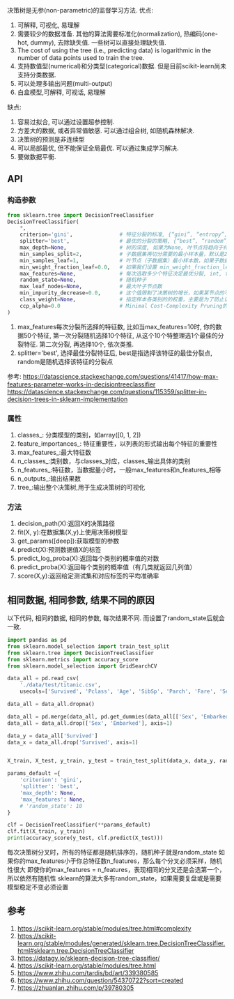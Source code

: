 
决策树是无参(non-parametric)的监督学习方法.
优点:
1. 可解释, 可视化, 易理解
2. 需要较少的数据准备. 其他的算法需要标准化(normalization), 热编码(one-hot, dummy), 去除缺失值. 一些树可以直接处理缺失值.
3. The cost of using the tree (i.e., predicting data) is logarithmic in the number of data points used to train the tree.
4. 支持数值型(numerical)和分类型(categorical)数据. 但是目前scikit-learn尚未支持分类数据.
5. 可以处理多输出问题(multi-output)
6. 白盒模型,可解释, 可视话, 易理解


缺点:
1. 容易过拟合, 可以通过设置超参控制.
2. 方差大的数据, 或者异常值敏感. 可以通过组合树, 如随机森林解决.
3. 决策树的预测是非连续型
4. 可以局部最优, 但不能保证全局最优. 可以通过集成学习解决.
5. 要做数据平衡.


## API

### 构造参数

```python
from sklearn.tree import DecisionTreeClassifier
DecisionTreeClassifier(
    *, 
    criterion='gini',               # 特征分裂的标准, {“gini”, “entropy”, “log_loss”}
    splitter='best',                # 最优的分裂的策略, {“best”, “random”}, best表示在所有特征上递归，适用于数据集较小的时候，random表示随机选择一部分特征进行递归，适用于数据集较大的时候
    max_depth=None,                 # 树的深度, 如果为None, 叶节点将趋向于纯净(只有单一变量). 该参量受min_samples_split参数影响
    min_samples_split=2,            # 子数据集再切分需要的最小样本量，默认是2，如果子数据样本量小于2时，则不再进行下一步切分。如果数据量较小，使用默认值就可，如果数据量较大，为降低计算量，应该把这个值增大，即限制子数据集的切分次数。
    min_samples_leaf=1,             # 叶节点（子数据集）最小样本数，如果子数据集中的样本数小于这个值，那么该叶节点和其兄弟节点都会被剪枝（去掉）
    min_weight_fraction_leaf=0.0,   # 如果我们设置 min_weight_fraction_leaf 为0.1，这意味着每个叶节点在所有输入样本中的权重总和至少要达到10%
    max_features=None,              # 每次选取多少个特征决定最优分裂, int, float, auto(所有点特征数量的开方), sqrt(和auto相同), log2(所有特征数的对数), None(所有特征数)
    random_state=None,              # 随机种子
    max_leaf_nodes=None,            # 最大叶子节点数
    min_impurity_decrease=0.0,      # 这个值限制了决策树的增长，如果某节点的不纯度(基尼系数，信息增益，均方差，绝对差)小于这个阈值则该节点不再生成子节点。即为叶子节点 。
    class_weight=None,              # 指定样本各类别的的权重，主要是为了防止训练集某些类别的样本过多导致训练的决策树过于偏向这些类别。这里可以自己指定各个样本的权重，如果使用“balanced”，则算法会自己计算权重，样本量少的类别所对应的样本权重会高。
    ccp_alpha=0.0                   # Minimal Cost-Complexity Pruning的参数
)
```



1. max_features每次分裂所选择的特征数, 比如当max_features=10时, 你的数据50个特征, 第一次分裂随机选择10个特征, 从这个10个特整理选1个最佳的分裂特征. 第二次分裂, 再选择10个, 依次类推.
2. splitter='best', 选择最佳分裂特征后, best是指选择该特征的最佳分裂点, random是随机选择该特征的分裂点


参考:
https://datascience.stackexchange.com/questions/41417/how-max-features-parameter-works-in-decisiontreeclassifier
https://datascience.stackexchange.com/questions/115359/splitter-in-decision-trees-in-sklearn-implementation


### 属性
1. classes_: 分类模型的类别，如array([0, 1, 2])
2. feature_importances_: 特征重要性，以列表的形式输出每个特征的重要性
3. max_features_:最大特征数
4. n_classes_:类别数，与classes_对应，classes_输出具体的类别
5. n_features_:特征数，当数据量小时，一般max_features和n_features_相等
6. n_outputs_:输出结果数
7. tree_:输出整个决策树,用于生成决策树的可视化


### 方法

1. decision_path(X):返回X的决策路径
1. fit(X, y):在数据集(X,y)上使用决策树模型
1. get_params([deep]):获取模型的参数
1. predict(X):预测数据值X的标签
1. predict_log_proba(X):返回每个类别的概率值的对数
1. predict_proba(X):返回每个类别的概率值（有几类就返回几列值）
1. score(X,y):返回给定测试集和对应标签的平均准确率

## 相同数据, 相同参数, 结果不同的原因

以下代码, 相同的数据, 相同的参数, 每次结果不同. 而设置了random_state后就会一致.
```python
import pandas as pd
from sklearn.model_selection import train_test_split
from sklearn.tree import DecisionTreeClassifier
from sklearn.metrics import accuracy_score
from sklearn.model_selection import GridSearchCV

data_all = pd.read_csv(
    './data/test/titanic.csv', 
    usecols=['Survived', 'Pclass', 'Age', 'SibSp', 'Parch', 'Fare', 'Sex', 'Embarked'])

data_all = data_all.dropna()

data_all = pd.merge(data_all, pd.get_dummies(data_all[['Sex', 'Embarked']]), how="inner", left_index=True, right_index=True)
data_all = data_all.drop(['Sex', 'Embarked'], axis=1)

data_y = data_all['Survived']
data_x = data_all.drop('Survived', axis=1)


X_train, X_test, y_train, y_test = train_test_split(data_x, data_y, random_state = 100)

params_default ={
    'criterion': 'gini',
    'splitter': 'best',
    'max_depth': None,
    'max_features': None,
    # 'random_state': 10
}

clf = DecisionTreeClassifier(**params_default)
clf.fit(X_train, y_train)
print(accuracy_score(y_test, clf.predict(X_test)))

```

每次决策树分叉时，所有的特征都是随机排序的，随机种子就是random_state
如果你的max_features小于你总特征数n_features，那么每个分叉必须采样，随机性很大
即使你的max_features = n_features，表现相同的分叉还是会选第一个，所以依然有随机性
sklearn的算法大多有random_state，如果需要复盘或是需要模型稳定不变必须设置











## 参考
1. https://scikit-learn.org/stable/modules/tree.html#complexity
2. https://scikit-learn.org/stable/modules/generated/sklearn.tree.DecisionTreeClassifier.html#sklearn.tree.DecisionTreeClassifier
3. https://datagy.io/sklearn-decision-tree-classifier/
4. https://scikit-learn.org/stable/modules/tree.html
5. https://www.zhihu.com/tardis/bd/art/339380585
6. https://www.zhihu.com/question/54370722?sort=created
7. https://zhuanlan.zhihu.com/p/39780305







